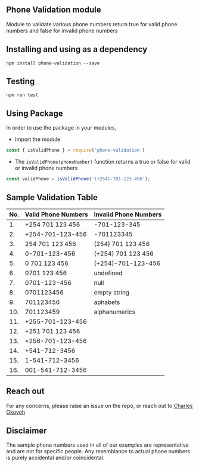 ## Phone Validation module
Module to validate various phone numbers return true for valid phone numbers and false for invalid phone numbers

## Installing and using as a dependency
`npm install phone-validation --save`

## Testing
`npm run test`

## Using Package
In order to use the package in your modules, 
- Import the module

```js
const { isValidPhone } = require('phone-validation')
```

- The `isValidPhone(phoneNumber)` function returns a true or false for valid or invalid phone numbers

```js
const validPhone = isValidPhone('(+254)-701-123-456');
```


## Sample Validation Table
|No.| Valid Phone Numbers | Invalid Phone Numbers |
|---|------- | ---------------------- |
|1.| +254 701 123 456 | -701-123-345|
|2.| +254-701-123-456  | -701123345 |
|3.| 254 701 123 456   | (254) 701 123 456 |
|4.| 0-701-123-456   | (+254) 701 123 456 |
|5.| 0 701 123 456   | (+254)-701-123-456 |
|6.| 0701 123 456  | undefined |
|7.| 0701-123-456  | null |
|8.| 0701123456  | empty string |
|9.| 701123456  | aphabets |
|10.| 701123459  |  alphanumerics |
|11.| +255-701-123-456  |  |
|12.| +251 701 123 456  |  |
|13.| +256-701-123-456  |  |
|14.| +541-712-3456  |  |
|15.| 1-541-712-3456  |  |
|16.| 001-541-712-3456  |  |
 

## Reach out
For any concerns, please raise an issue on the repo, or reach out to [Charles Okoyoh](mailto:cokoyoh.dev@gmail.com)

## Disclaimer
The sample phone numbers used in all of our examples are representative and are not for specific people. Any resemblance to actual phone numbers is purely accidental and/or coincidental.




